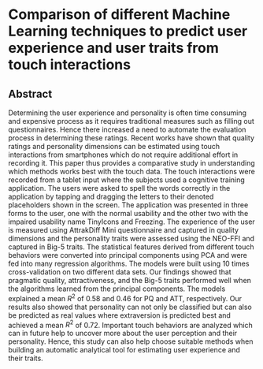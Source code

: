 # Comparison of different Machine Learning techniques to predict user experience and user traits from touch interactions

## Abstract
Determining the user experience and personality is often time consuming and expensive process as it requires traditional measures such as filling out questionnaires. Hence there increased a need to automate the evaluation process in determining these ratings. Recent works have shown that quality ratings and personality dimensions can be estimated using touch interactions from smartphones which do not require additional effort in recording it. This paper thus provides a comparative study in understanding which methods works best with the touch data. The touch interactions were recorded from a tablet input where the subjects used a cognitive training application. The users were asked to spell the words correctly in the application by tapping and dragging the letters to their denoted placeholders shown in the screen. The application was presented in three forms to the user, one with the normal usability and the other two with the impaired usability name TinyIcons and Freezing.
The experience of the user is measured using AttrakDiff Mini questionnaire and captured in quality dimensions and the personality traits were assessed using the NEO-FFI and captured in Big-5 traits. The statistical features derived from different touch behaviors were converted into principal components using PCA and were fed into many regression algorithms. The models were built using 10 times cross-validation on two different data sets. Our findings showed that pragmatic quality, attractiveness, and the Big-5 traits performed well when the algorithms learned from the principal components. The models explained a mean $R^2$ of 0.58 and 0.46 for PQ and ATT, respectively. Our results also showed that personality can not only be classified but can also be predicted as real values where extraversion is predicted best and achieved a mean $R^2$ of 0.72. Important touch behaviors are analyzed which can in future help to uncover more about the user perception and their personality. Hence, this study can also help choose suitable methods when building an automatic analytical tool for estimating user experience and their traits.
